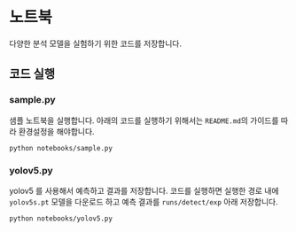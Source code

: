 # 노트북
다양한 분석 모델을 실험하기 위한 코드를 저장합니다.

## 코드 실행
### sample.py
샘플 노트북을 실행합니다. 아래의 코드를 실행하기 위해서는 `README.md`의 가이드를 따라 환경설정을 해야합니다.
```
python notebooks/sample.py
```

### yolov5.py
yolov5 를 사용해서 예측하고 결과를 저장합니다. 코드를 실행하면 실행한 경로 내에 `yolov5s.pt` 모델을 다운로드 하고 예측 결과를 `runs/detect/exp` 아래 저장합니다.
```
python notebooks/yolov5.py
```
